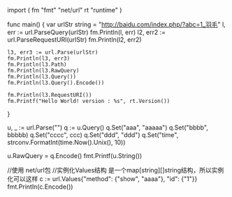 import (
    fm "fmt"
    "net/url"
    rt "runtime"
)

func main() {
    var urlStr string = "http://baidu.com/index.php/?abc=1_羽毛"
    l, err := url.ParseQuery(urlStr)
    fm.Println(l, err)
    l2, err2 := url.ParseRequestURI(urlStr)
    fm.Println(l2, err2)

    l3, err3 := url.Parse(urlStr)
    fm.Println(l3, err3)
    fm.Println(l3.Path)
    fm.Println(l3.RawQuery)
    fm.Println(l3.Query())
    fm.Println(l3.Query().Encode())

    fm.Println(l3.RequestURI())
    fm.Printf("Hello World! version : %s", rt.Version())
}




u, _ := url.Parse("")
q := u.Query()
q.Set("aaa", "aaaaa")
q.Set("bbbb", bbbbb)
q.Set("cccc", ccc)
q.Set("ddd", "ddd")
q.Set("time", strconv.FormatInt(time.Now().Unix(), 10))

u.RawQuery = q.Encode()
fmt.Printf(u.String())



//使用 net/url包
//实例化Values结构 是一个map[string][]string结构，所以实例化可以这样
c := url.Values{"method": {"show", "aaaa"}, "id": {"1"}}
fmt.Println(c.Encode())
